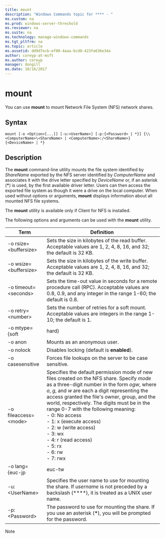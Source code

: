 ```yaml
---
title: mount
description: "Windows Commands topic for **** - "
ms.custom: na
ms.prod: windows-server-threshold
ms.reviewer: na
ms.suite: na
ms.technology: manage-windows-commands
ms.tgt_pltfrm: na
ms.topic: article
ms.assetid: dd9d7ecb-ef00-4aaa-bcd0-423fa636e34a
author: coreyp-at-msft
ms.author: coreyp
manager: dongill
ms.date: 10/16/2017
---
```


# mount



You can use **mount** to mount Network File System (NFS) network shares.

## Syntax

```
mount [-o <Option>[...]] [-u:<UserName>] [-p:{<Password> | *}] {\\<ComputerName>\<ShareName> | <ComputerName>:/<ShareName>} {<DeviceName> | *}
```

## Description

The **mount** command-line utility mounts the file system identified by *ShareName* exported by the NFS server identified by *ComputerName* and associates it with the drive letter specified by *DeviceName* or, if an asterisk (**&#42;**) is used, by the first available driver letter. Users can then access the exported file system as though it were a drive on the local computer. When used without options or arguments, **mount** displays information about all mounted NFS file systems.

The **mount** utility is available only if Client for NFS is installed.

The following options and arguments can be used with the **mount** utility.

|Term|Definition|
|----|----------|
|-o rsize=\<buffersize>|Sets the size in kilobytes of the read buffer. Acceptable values are 1, 2, 4, 8, 16, and 32; the default is 32 KB.|
|-o wsize=\<buffersize>|Sets the size in kilobytes of the write buffer. Acceptable values are 1, 2, 4, 8, 16, and 32; the default is 32 KB.|
|-o timeout=\<seconds>|Sets the time-out value in seconds for a remote procedure call (RPC). Acceptable values are 0.8, 0.9, and any integer in the range 1-60; the default is 0.8.|
|-o retry=\<number>|Sets the number of retries for a soft mount. Acceptable values are integers in the range 1-10; the default is 1.|
|-o mtype={soft | hard}|Sets the mount type (default is **soft**). Regardless of the mount type, **mount** will return if it cannot immediately mount the share. Once the share has been successfully mounted, however, if the mount type is **hard**, Client for NFS will continue to try to access the share until it is successful. As a result, if the NFS server is unavailable, any Windows program trying to access the share will appear to stop responding, or "hang," if the mount type is **hard**.|
|-o anon|Mounts as an anonymous user.|
|-o nolock|Disables locking (default is **enabled**).|
|-o casesensitive|Forces file lookups on the server to be case sensitive.|
|-o fileaccess=\<mode>|Specifies the default permission mode of new files created on the NFS share. Specify *mode* as a three-digit number in the form *ogw*, where *o*, *g*, and *w* are each a digit representing the access granted the file's owner, group, and the world, respectively. The digits must be in the range 0-7 with the following meaning:</br>-   0: No access</br>-   1: x (execute access)</br>-   2: w (write access)</br>-   3: wx</br>-   4: r (read access)</br>-   5: rx</br>-   6: rw</br>-   7: rwx|
|-o lang={euc-jp|euc-tw|euc-kr|shift-jis|big5|ksc5601|gb2312-80|ansi}|Specifies the default encoding used for file and directory names and, if used, must be set to one of the following:</br>-   **ansi**</br>-   **big5** (Chinese)</br>-   **euc-jp** (Japanese)</br>-   **euc-kr** (Korean)</br>-   **euc-tw** (Chinese)</br>-   **gb2312-80** (Simplified Chinese)</br>-   **ksc5601** (Korean)</br>-   **shift-jis** (Japanese)</br>If this option is set to **ansi** on systems configured for non-English locales, the encoding scheme is set to the default encoding scheme for the locale. The following are the default encoding schemes for the indicated locales:</br>-   Japanese: SHIFT-JIS</br>-   Korean: KS_C_5601-1987</br>-   Simplified Chinese: GB2312-80</br>-   Traditional Chinese: BIG5|
|-u:\<UserName>|Specifies the user name to use for mounting the share. If *username* is not preceded by a backslash (**\**), it is treated as a UNIX user name.|
|-p:\<Password>|The password to use for mounting the share. If you use an asterisk (**&#42;**), you will be prompted for the password.|

> [!NOTE]
